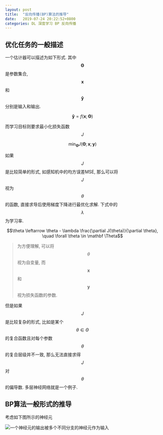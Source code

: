 ```yaml
---
layout: post
title:  "反向传播(BP)算法的推导"
date:   2019-07-24 20:22:52+0800
categories: DL 深度学习 BP 反向传播
---
```


## 优化任务的一般描述
一个估计器可以描述为如下形式. 其中$$\mathbf \Theta$$是参数集合, $$\mathbf x$$和$$\mathbf{\hat y}$$分别是输入和输出.

$$\mathbf{\hat y} = f(\mathbf x; \mathbf \Theta)$$

而学习目标则要求最小化损失函数$$J$$

$$\min_{\mathbf \Theta} J(\mathbf \Theta; \mathbf x; \mathbf y)$$

如果$$J$$是比较简单的形式, 如感知机中的均方误差MSE, 那么可以将$$J$$视为$$\theta$$的函数, 直接求导后使用梯度下降进行最优化求解. 下式中的$$\lambda$$为学习率.

$$\theta \leftarrow \theta - \lambda \frac{\partial J(\theta)}{\partial \theta}, \quad \forall \theta \in \mathbf \Theta$$

> 为方便理解, 可以将$$\theta$$视为自变量, 而$$\mathbf x$$和$$\mathbf y$$视为损失函数的参数.

但是如果$$J$$是比较复杂的形式, 比如是某个$$\theta \in \Theta$$的复合函数且对每个参数$$\theta$$的复合层级并不一致, 那么无法直接求得$$J$$对$$\theta$$的偏导数. 多层神经网络就是一个例子.

## BP算法一般形式的推导

考虑如下图所示的神经元

![一个神经元的输出被多个不同分支的神经元作为输入]()


